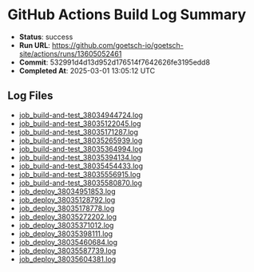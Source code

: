 # GitHub Actions Build Log Summary

- **Status**: success
- **Run URL**: https://github.com/goetsch-io/goetsch-site/actions/runs/13605052461
- **Commit**: 532991d4d13d952d176514f7642626fe3195edd8
- **Completed At**: 2025-03-01 13:05:12 UTC

## Log Files

- [job_build-and-test_38034944724.log](/build_logs/github/job_build-and-test_38034944724.log)
- [job_build-and-test_38035122045.log](/build_logs/github/job_build-and-test_38035122045.log)
- [job_build-and-test_38035171287.log](/build_logs/github/job_build-and-test_38035171287.log)
- [job_build-and-test_38035265939.log](/build_logs/github/job_build-and-test_38035265939.log)
- [job_build-and-test_38035364994.log](/build_logs/github/job_build-and-test_38035364994.log)
- [job_build-and-test_38035394134.log](/build_logs/github/job_build-and-test_38035394134.log)
- [job_build-and-test_38035454433.log](/build_logs/github/job_build-and-test_38035454433.log)
- [job_build-and-test_38035556915.log](/build_logs/github/job_build-and-test_38035556915.log)
- [job_build-and-test_38035580870.log](/build_logs/github/job_build-and-test_38035580870.log)
- [job_deploy_38034951853.log](/build_logs/github/job_deploy_38034951853.log)
- [job_deploy_38035128792.log](/build_logs/github/job_deploy_38035128792.log)
- [job_deploy_38035178778.log](/build_logs/github/job_deploy_38035178778.log)
- [job_deploy_38035272202.log](/build_logs/github/job_deploy_38035272202.log)
- [job_deploy_38035371012.log](/build_logs/github/job_deploy_38035371012.log)
- [job_deploy_38035398111.log](/build_logs/github/job_deploy_38035398111.log)
- [job_deploy_38035460684.log](/build_logs/github/job_deploy_38035460684.log)
- [job_deploy_38035587739.log](/build_logs/github/job_deploy_38035587739.log)
- [job_deploy_38035604381.log](/build_logs/github/job_deploy_38035604381.log)

